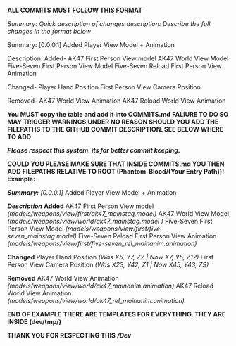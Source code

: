 **ALL COMMITS MUST FOLLOW THIS FORMAT**

*Summary: Quick description of changes*
*description: Describe the full changes in the format below*

Summary:
[0.0.0.1] Added Player View Model + Animation

Description:
Added-
AK47 First Person View model
AK47 World View Model
Five-Seven First Person View Model
Five-Seven Reload First Person View Animation

Changed-
Player Hand Position
First Person View Camera Position

Removed-
AK47 World View Animation
AK47 Reload World View Animation

**You MUST copy the table and add it into COMMITS.md**
**FALIURE TO DO SO MAY TRIGGER WARNINGS**
**UNDER NO REASON SHOULD YOU ADD THE FILEPATHS TO THE GITHUB COMMIT DESCRIPTION. SEE BELOW WHERE TO ADD**

***Please respect this system. its for better commit keeping.***

**COULD YOU PLEASE MAKE SURE THAT INSIDE COMMITS.md YOU THEN ADD FILEPATHS RELATIVE TO ROOT (Phantom-Blood/(Your Entry Path))! Example:**

***Summary:***
*[0.0.0.1]* Added Player View Model + Animation

***Description***
**Added**
AK47 First Person View model *(models/weapons/view/first/ak47_mainstag.model)*
AK47 World View Model *(models/weapons/view/world/ak47_mainstag.model )*
Five-Seven First Person View Model *(models/weapons/view/first/five-seven_mainstag.model)*
Five-Seven Reload First Person View Animation *(models/weapons/view/first/five-seven_rel_mainanim.animation)*

**Changed**
Player Hand Position *(Was X5, Y7, Z2 | Now X7, Y5, Z12)*
First Person View Camera Position *(Was X23, Y42, Z1 | Now X45, Y43, Z9)*

**Removed**
AK47 World View Animation *(models/weapons/view/world/ak47_mainanim.animation)*
AK47 Reload World View Animation *(models/weapons/view/world/ak47_rel_mainanim.animation)*

**END OF EXAMPLE**
**THERE ARE TEMPLATES FOR EVERYTHING. THEY ARE INSIDE (dev/tmp/)**

**THANK YOU FOR RESPECTING THIS**
***/Dev***
